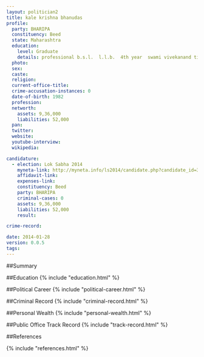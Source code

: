 ```yaml
---
layout: politician2
title: kale krishna bhanudas
profile: 
  party: BHARIPA
  constituency: Beed
  state: Maharashtra
  education: 
    level: Graduate
    details: professional b.s.l.  l.l.b.  4th year  swami vivekanand tirth  marathwada university  nanded
  photo: 
  sex: 
  caste: 
  religion: 
  current-office-title: 
  crime-accusation-instances: 0
  date-of-birth: 1982
  profession: 
  networth: 
    assets: 9,36,000
    liabilities: 52,000
  pan: 
  twitter: 
  website: 
  youtube-interview: 
  wikipedia: 

candidature: 
  - election: Lok Sabha 2014
    myneta-link: http://myneta.info/ls2014/candidate.php?candidate_id=3851
    affidavit-link: 
    expenses-link: 
    constituency: Beed 
    party: BHARIPA
    criminal-cases: 0
    assets: 9,36,000
    liabilities: 52,000
    result:  

crime-record: 

date: 2014-01-28
version: 0.0.5
tags: 
---
```

##Summary


##Education
{% include "education.html" %}


##Political Career
{% include "political-career.html" %}


##Criminal Record
{% include "criminal-record.html" %}


##Personal Wealth
{% include "personal-wealth.html" %}


##Public Office Track Record
{% include "track-record.html" %}


##References


{% include "references.html" %}